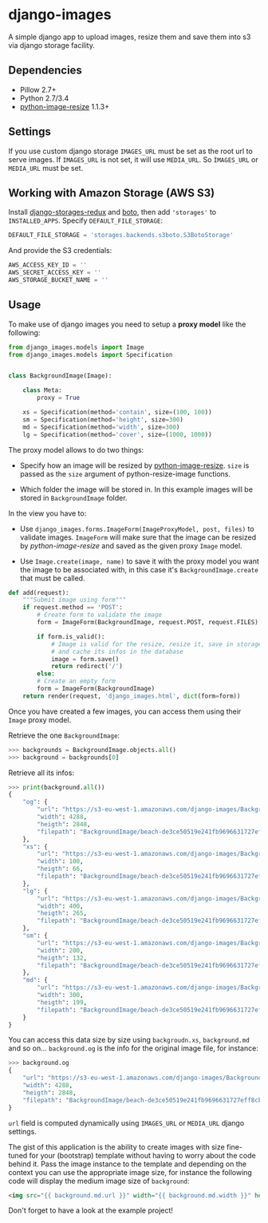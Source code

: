 # django-images

A simple django app to upload images, resize them and save them into s3 via django storage facility.


## Dependencies

- Pillow 2.7+
- Python 2.7/3.4
- [python-image-resize](https://github.com/VingtCinq/python-resize-image) 1.1.3+


## Settings

If you use custom django storage `IMAGES_URL` must be set as the root url to serve images. If
`IMAGES_URL` is not set, it will use `MEDIA_URL`. So `ÌMAGES_URL` or `MEDIA_URL` must be set.


## Working with Amazon Storage (AWS S3)

Install [django-storages-redux](https://pypi.python.org/pypi/django-storages-redux/1.2) and
[boto](https://pypi.python.org/pypi/boto), then add `'storages'` to ``INSTALLED_APPS``. Specify
`DEFAULT_FILE_STORAGE`:

```python
DEFAULT_FILE_STORAGE = 'storages.backends.s3boto.S3BotoStorage'
```

And provide the S3 credentials:

```python
AWS_ACCESS_KEY_ID = ''
AWS_SECRET_ACCESS_KEY = ''
AWS_STORAGE_BUCKET_NAME = ''
```

## Usage

To make use of django images you need to setup a **proxy model** like the following:

```python
from django_images.models import Image
from django_images.models import Specification


class BackgroundImage(Image):

    class Meta:
        proxy = True

    xs = Specification(method='contain', size=(100, 100))
    sm = Specification(method='height', size=300)
    md = Specification(method='width', size=300)
    lg = Specification(method='cover', size=(1000, 1000))
```

The proxy model allows to do two things:

- Specify how an image will be resized by [python-image-resize](https://github.com/VingtCinq/python-resize-image). `size` is passed as the `size` argument of python-resize-image functions.

- Which folder the image will be stored in. In this example images will be stored in `BackgroundImage` folder.

In the view you have to:

- Use `django_images.forms.ImageForm(ImageProxyModel, post, files)` to validate images. `ImageForm` will make sure that the image can be resized by *python-image-resize* and saved as the given proxy `Image` model.

- Use `Image.create(image, name)` to save it with the proxy model you want the image to be associated with, in this case it's `BackgroundImage.create` that must be called.

```python
def add(request):
    """Submit image using form"""
    if request.method == 'POST':
        # Create form to validate the image
        form = ImageForm(BackgroundImage, request.POST, request.FILES)

        if form.is_valid():
            # Image is valid for the resize, resize it, save in storage
            # and cache its infos in the database
            image = form.save()
            return redirect('/')
        else:
        # Create an empty form
        form = ImageForm(BackgroundImage)
    return render(request, 'django_images.html', dict(form=form))
```

Once you have created a few images, you can access them using their `Image` proxy model.

Retrieve the one `BackgroundImage`:

```python
>>> backgrounds = BackgroundImage.objects.all()
>>> background = backgrounds[0]
```

Retrieve all its infos:

```python
>>> print(background.all())
{
    "og": {
        "url": "https://s3-eu-west-1.amazonaws.com/django-images/BackgroundImage/beach-de3ce50519e241fb9696631727eff8cb.jpeg", 
        "width": 4288, 
        "heigth": 2848, 
        "filepath": "BackgroundImage/beach-de3ce50519e241fb9696631727eff8cb.jpeg"
    }, 
    "xs": {
        "url": "https://s3-eu-west-1.amazonaws.com/django-images/BackgroundImage/beach-de3ce50519e241fb9696631727eff8cb_xs.jpeg", 
        "width": 100, 
        "heigth": 66, 
        "filepath": "BackgroundImage/beach-de3ce50519e241fb9696631727eff8cb_xs.jpeg"
    }, 
    "lg": {
        "url": "https://s3-eu-west-1.amazonaws.com/django-images/BackgroundImage/beach-de3ce50519e241fb9696631727eff8cb_lg.jpeg", 
        "width": 400, 
        "heigth": 265, 
        "filepath": "BackgroundImage/beach-de3ce50519e241fb9696631727eff8cb_lg.jpeg"
    }, 
    "sm": {
        "url": "https://s3-eu-west-1.amazonaws.com/django-images/BackgroundImage/beach-de3ce50519e241fb9696631727eff8cb_sm.jpeg", 
        "width": 200, 
        "heigth": 132, 
        "filepath": "BackgroundImage/beach-de3ce50519e241fb9696631727eff8cb_sm.jpeg"
    }, 
    "md": {
        "url": "https://s3-eu-west-1.amazonaws.com/django-images/BackgroundImage/beach-de3ce50519e241fb9696631727eff8cb_md.jpeg", 
        "width": 300, 
        "heigth": 199, 
        "filepath": "BackgroundImage/beach-de3ce50519e241fb9696631727eff8cb_md.jpeg"
    }
}
```

You can access this data size by size using ``backgroudn.xs``, ``background.md`` and so on... `background.og` is the info for
the original image file, for instance:

```python
>>> background.og
{
    "url": "https://s3-eu-west-1.amazonaws.com/django-images/BackgroundImage/beach-de3ce50519e241fb9696631727eff8cb.jpeg", 
    "width": 4288, 
    "heigth": 2848, 
    "filepath": "BackgroundImage/beach-de3ce50519e241fb9696631727eff8cb.jpeg"
}
```

`url` field is computed dynamically using `IMAGES_URL` or `MEDIA_URL` django settings.

The gist of this application is the ability to create images with size fine-tuned for your (bootstrap) template
without having to worry about the code behind it. Pass the image instance to the template and depending
on the context you can use the appropriate image size, for instance the following code will display
the medium image size of `background`:

```html
<img src="{{ background.md.url }}" width="{{ background.md.width }}" heigth="{{ background.md.heigth }}" />
```

Don't forget to have a look at the example project!
